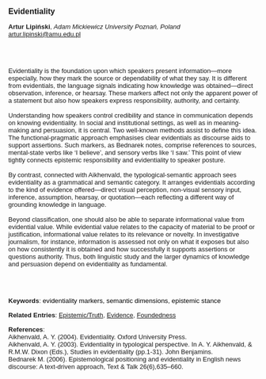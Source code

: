<!DOCTYPE html><html lang="en"><head><title="Evidentiality"></head>
<body><p><font face="Poppins, Calibri, sans-serif" size="3"><b>Evidentiality</b></font></p>
<p><font face="Poppins, Calibri, sans-serif" size="2"><b>Artur Lipiński</b>, <i>Adam Mickiewicz University Poznań, Poland</i><br><a href="mailto:artur.lipinski@amu.edu.pl" target="blank">artur.lipinski@amu.edu.pl</a></font></p>
<p><font face="Poppins, Calibri, sans-serif" size="2"><br><br><br>Evidentiality is the foundation upon which speakers present information—more especially, how they mark the source or dependability of what they say. It is different from evidentials, the language signals indicating how knowledge was obtained—direct observation, inference, or hearsay. These markers affect not only the apparent power of a statement but also how speakers express responsibility, authority, and certainty.<br><br>Understanding how speakers control credibility and stance in communication depends on knowing evidentiality. In social and institutional settings, as well as in meaning-making and persuasion, it is central. Two well-known methods assist to define this idea. The functional-pragmatic approach emphasises clear evidentials as discourse aids to support assertions. Such markers, as Bednarek notes, comprise references to sources, mental-state verbs like ‘I believe’, and sensory verbs like ‘I saw.’ This point of view tightly connects epistemic responsibility and evidentiality to speaker posture.<br><br>By contrast, connected with Aikhenvald, the typological-semantic approach sees evidentiality as a grammatical and semantic category. It arranges evidentials according to the kind of evidence offered—direct visual perception, non-visual sensory input, inference, assumption, hearsay, or quotation—each reflecting a different way of grounding knowledge in language.<br><br>Beyond classification, one should also be able to separate informational value from evidential value. While evidential value relates to the capacity of material to be proof or justification, informational value relates to its relevance or novelty. In investigative journalism, for instance, information is assessed not only on what it exposes but also on how consistently it is obtained and how successfully it supports assertions or questions authority. Thus, both linguistic study and the larger dynamics of knowledge and persuasion depend on evidentiality as fundamental.<br><br><br><br></font></p>
<p><font face="Poppins, Calibri, sans-serif" size="2"><b>Keywords</b>: </span></font></font></span></font><font color="#000000"><span style="text-decoration: none"><font face="calibri, sans-serif"><font size="2" style="font-size: 10pt"><span lang="hu-hu">e</span></font></font></span></font><font color="#000000"><span style="text-decoration: none"><font face="calibri, sans-serif"><font size="2" style="font-size: 10pt"><span lang="hu-hu">videntiality markers, semantic dimensions, epistemic stance</span></font></font></span></font></font></p>
<p><font face="Poppins, Calibri, sans-serif" size="2"><b>Related Entries</b>: <a href="./epistemic-truth.html">Epistemic/Truth</a>, <a href="./evidence.html">Evidence</a>, <a href="./foundedness.html">Foundedness</a></font></p>
<p><font face="Poppins, Calibri, sans-serif" size="2"><b>References</b>:<br>Aikhenvald, A. Y. (2004). Evidentiality. Oxford University Press.<br>Aikhenvald, A. Y. (2003). Evidentiality in typological perspective. In A. Y. Aikhenvald, &amp; R.M.W. Dixon (Eds.), Studies in evidentiality (pp.1-31). John Benjamins.<br>Bednarek M. (2006). Epistemological positioning and evidentiality in English news discourse: A text-driven approach, Text &amp; Talk 26(6),635–660.</font></p>
</body>